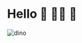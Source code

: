 # Hello 👋 🧑‍💻 🚀
![dino](https://github.com/user-attachments/assets/54887e9e-f8bd-43d8-a209-d6721e794fbe)
